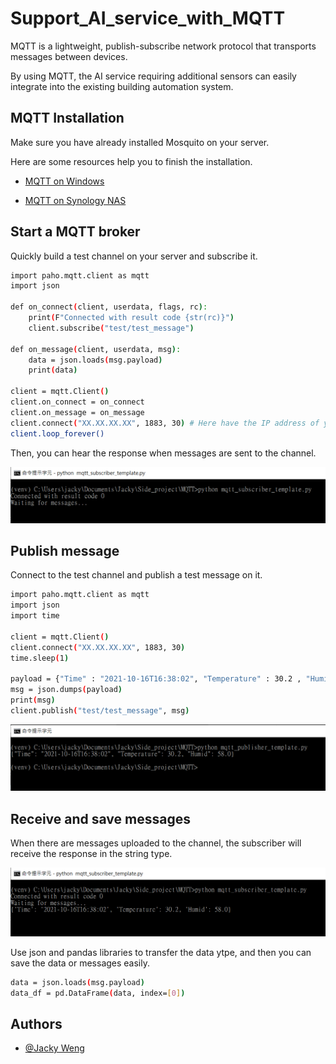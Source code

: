 # Support_AI_service_with_MQTT
MQTT is a lightweight, publish-subscribe network protocol that transports messages between devices. 

By using MQTT, the AI service requiring additional sensors can easily integrate into the existing building automation system.

## MQTT Installation
Make sure you have already installed Mosquito on your server.

Here are some resources help you to finish the installation.

- [MQTT on Windows](https://delightnet.nl/index.php/mqtt/12-mqtt-broker-installation)
 
- [MQTT on Synology NAS](https://www.youtube.com/watch?v=b3A1RJdDf-w&ab_channel=ediy)

## Start a MQTT broker
Quickly build a test channel on your server and subscribe it.
```bash
import paho.mqtt.client as mqtt
import json

def on_connect(client, userdata, flags, rc):
    print(F"Connected with result code {str(rc)}")
    client.subscribe("test/test_message")

def on_message(client, userdata, msg):
    data = json.loads(msg.payload)
    print(data)

client = mqtt.Client()
client.on_connect = on_connect
client.on_message = on_message
client.connect("XX.XX.XX.XX", 1883, 30) # Here have the IP address of your MQTT server
client.loop_forever()
```
Then, you can hear the response when messages are sent to the channel.

![subscriber_waiting](https://github.com/JackyWeng526/Support_AI_service_with_MQTT/blob/main/docs/subscriber_waiting.PNG)

## Publish message
Connect to the test channel and publish a test message on it.

```bash
import paho.mqtt.client as mqtt
import json  
import time

client = mqtt.Client()
client.connect("XX.XX.XX.XX", 1883, 30)
time.sleep(1)

payload = {"Time" : "2021-10-16T16:38:02", "Temperature" : 30.2 , "Humid": 58.0}
msg = json.dumps(payload)
print(msg)
client.publish("test/test_message", msg)
```
![publisher_send_test_msg](https://github.com/JackyWeng526/Support_AI_service_with_MQTT/blob/main/docs/publisher_send_test_msg.PNG)

## Receive and save messages
When there are messages uploaded to the channel, the subscriber will receive the response in the string type.

![subscriber_receiving](https://github.com/JackyWeng526/Support_AI_service_with_MQTT/blob/main/docs/subscriber_receiving.PNG)

Use json and pandas libraries to transfer the data ytpe, and then you can save the data or messages easily. 
```bash
data = json.loads(msg.payload)
data_df = pd.DataFrame(data, index=[0])
```

## Authors
- [@Jacky Weng](https://github.com/JackyWeng526)

